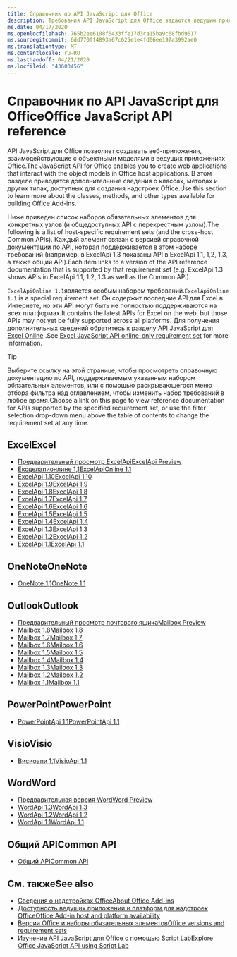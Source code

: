 ```yaml
---
title: Справочник по API JavaScript для Office
description: Требования API JavaScript для Office задаются ведущим приложением.
ms.date: 04/17/2020
ms.openlocfilehash: 765b2ee6108f6433ffe17d3ca15ba9c68fbd9617
ms.sourcegitcommit: 6dd770ff4893a67c625e1e4fd06ee197a3992ae0
ms.translationtype: MT
ms.contentlocale: ru-RU
ms.lasthandoff: 04/21/2020
ms.locfileid: "43603456"
---
```

# <a name="office-javascript-api-reference"></a><span data-ttu-id="7eb3a-103">Справочник по API JavaScript для Office</span><span class="sxs-lookup"><span data-stu-id="7eb3a-103">Office JavaScript API reference</span></span>

<span data-ttu-id="7eb3a-104">API JavaScript для Office позволяет создавать веб-приложения, взаимодействующие с объектными моделями в ведущих приложениях Office.</span><span class="sxs-lookup"><span data-stu-id="7eb3a-104">The JavaScript API for Office enables you to create web applications that interact with the object models in Office host applications.</span></span> <span data-ttu-id="7eb3a-105">В этом разделе приводятся дополнительные сведения о классах, методах и других типах, доступных для создания надстроек Office.</span><span class="sxs-lookup"><span data-stu-id="7eb3a-105">Use this section to learn more about the classes, methods, and other types available for building Office Add-ins.</span></span>

<span data-ttu-id="7eb3a-106">Ниже приведен список наборов обязательных элементов для конкретных узлов (и общедоступных API с перекрестным узлом).</span><span class="sxs-lookup"><span data-stu-id="7eb3a-106">The following is a list of host-specific requirement sets (and the cross-host Common APIs).</span></span> <span data-ttu-id="7eb3a-107">Каждый элемент связан с версией справочной документации по API, которая поддерживается в этом наборе требований (например, в ExcelApi 1,3 показаны API в ExcelApi 1,1, 1,2, 1,3, а также общий API).</span><span class="sxs-lookup"><span data-stu-id="7eb3a-107">Each item links to a version of the API reference documentation that is supported by that requirement set (e.g. ExcelApi 1.3 shows APIs in ExcelApi 1.1, 1.2, 1.3 as well as the Common API).</span></span>

<span data-ttu-id="7eb3a-108">`ExcelApiOnline 1.1`является особым набором требований.</span><span class="sxs-lookup"><span data-stu-id="7eb3a-108">`ExcelApiOnline 1.1` is a special requirement set.</span></span> <span data-ttu-id="7eb3a-109">Он содержит последние API для Excel в Интернете, но эти API могут быть не полностью поддерживаются на всех платформах.</span><span class="sxs-lookup"><span data-stu-id="7eb3a-109">It contains the latest APIs for Excel on the web, but those APIs may not yet be fully supported across all platforms.</span></span> <span data-ttu-id="7eb3a-110">Для получения дополнительных сведений обратитесь к разделу [API JavaScript для Excel Online](/office/dev/add-ins/reference/requirement-sets/excel-api-online-requirement-set) .</span><span class="sxs-lookup"><span data-stu-id="7eb3a-110">See [Excel JavaScript API online-only requirement set](/office/dev/add-ins/reference/requirement-sets/excel-api-online-requirement-set) for more information.</span></span>

> [!TIP]
> <span data-ttu-id="7eb3a-111">Выберите ссылку на этой странице, чтобы просмотреть справочную документацию по API, поддерживаемым указанным набором обязательных элементов, или с помощью раскрывающегося меню отбора фильтра над оглавлением, чтобы изменить набор требований в любое время.</span><span class="sxs-lookup"><span data-stu-id="7eb3a-111">Choose a link on this page to view reference documentation for APIs supported by the specified requirement set, or use the filter selection drop-down menu above the table of contents to change the requirement set at any time.</span></span>

## <a name="excel"></a><span data-ttu-id="7eb3a-112">Excel</span><span class="sxs-lookup"><span data-stu-id="7eb3a-112">Excel</span></span>

- [<span data-ttu-id="7eb3a-113">Предварительный просмотр ExcelApi</span><span class="sxs-lookup"><span data-stu-id="7eb3a-113">ExcelApi Preview</span></span>](/javascript/api/excel?view=excel-js-preview)
- [<span data-ttu-id="7eb3a-114">Ексцелапионлине 1,1</span><span class="sxs-lookup"><span data-stu-id="7eb3a-114">ExcelApiOnline 1.1</span></span>](/javascript/api/excel?view=excel-js-online)
- [<span data-ttu-id="7eb3a-115">ExcelApi 1.10</span><span class="sxs-lookup"><span data-stu-id="7eb3a-115">ExcelApi 1.10</span></span>](/javascript/api/excel?view=excel-js-1.10)
- [<span data-ttu-id="7eb3a-116">ExcelApi 1.9</span><span class="sxs-lookup"><span data-stu-id="7eb3a-116">ExcelApi 1.9</span></span>](/javascript/api/excel?view=excel-js-1.9)
- [<span data-ttu-id="7eb3a-117">ExcelApi 1.8</span><span class="sxs-lookup"><span data-stu-id="7eb3a-117">ExcelApi 1.8</span></span>](/javascript/api/excel?view=excel-js-1.8)
- [<span data-ttu-id="7eb3a-118">ExcelApi 1.7</span><span class="sxs-lookup"><span data-stu-id="7eb3a-118">ExcelApi 1.7</span></span>](/javascript/api/excel?view=excel-js-1.7)
- [<span data-ttu-id="7eb3a-119">ExcelApi 1.6</span><span class="sxs-lookup"><span data-stu-id="7eb3a-119">ExcelApi 1.6</span></span>](/javascript/api/excel?view=excel-js-1.6)
- [<span data-ttu-id="7eb3a-120">ExcelApi 1.5</span><span class="sxs-lookup"><span data-stu-id="7eb3a-120">ExcelApi 1.5</span></span>](/javascript/api/excel?view=excel-js-1.5)
- [<span data-ttu-id="7eb3a-121">ExcelApi 1.4</span><span class="sxs-lookup"><span data-stu-id="7eb3a-121">ExcelApi 1.4</span></span>](/javascript/api/excel?view=excel-js-1.4)
- [<span data-ttu-id="7eb3a-122">ExcelApi 1.3</span><span class="sxs-lookup"><span data-stu-id="7eb3a-122">ExcelApi 1.3</span></span>](/javascript/api/excel?view=excel-js-1.3)
- [<span data-ttu-id="7eb3a-123">ExcelApi 1.2</span><span class="sxs-lookup"><span data-stu-id="7eb3a-123">ExcelApi 1.2</span></span>](/javascript/api/excel?view=excel-js-1.2)
- [<span data-ttu-id="7eb3a-124">ExcelApi 1.1</span><span class="sxs-lookup"><span data-stu-id="7eb3a-124">ExcelApi 1.1</span></span>](/javascript/api/excel?view=excel-js-1.1)

## <a name="onenote"></a><span data-ttu-id="7eb3a-125">OneNote</span><span class="sxs-lookup"><span data-stu-id="7eb3a-125">OneNote</span></span>

- [<span data-ttu-id="7eb3a-126">OneNote 1,1</span><span class="sxs-lookup"><span data-stu-id="7eb3a-126">OneNote 1.1</span></span>](/javascript/api/onenote?view=onenote-js-1.1)

## <a name="outlook"></a><span data-ttu-id="7eb3a-127">Outlook</span><span class="sxs-lookup"><span data-stu-id="7eb3a-127">Outlook</span></span>

- [<span data-ttu-id="7eb3a-128">Предварительный просмотр почтового ящика</span><span class="sxs-lookup"><span data-stu-id="7eb3a-128">Mailbox Preview</span></span>](/javascript/api/outlook?view=outlook-js-preview)
- [<span data-ttu-id="7eb3a-129">Mailbox 1.8</span><span class="sxs-lookup"><span data-stu-id="7eb3a-129">Mailbox 1.8</span></span>](/javascript/api/outlook?view=outlook-js-1.8)
- [<span data-ttu-id="7eb3a-130">Mailbox 1.7</span><span class="sxs-lookup"><span data-stu-id="7eb3a-130">Mailbox 1.7</span></span>](/javascript/api/outlook?view=outlook-js-1.7)
- [<span data-ttu-id="7eb3a-131">Mailbox 1.6</span><span class="sxs-lookup"><span data-stu-id="7eb3a-131">Mailbox 1.6</span></span>](/javascript/api/outlook?view=outlook-js-1.6)
- [<span data-ttu-id="7eb3a-132">Mailbox 1.5</span><span class="sxs-lookup"><span data-stu-id="7eb3a-132">Mailbox 1.5</span></span>](/javascript/api/outlook?view=outlook-js-1.5)
- [<span data-ttu-id="7eb3a-133">Mailbox 1.4</span><span class="sxs-lookup"><span data-stu-id="7eb3a-133">Mailbox 1.4</span></span>](/javascript/api/outlook?view=outlook-js-1.4)
- [<span data-ttu-id="7eb3a-134">Mailbox 1.3</span><span class="sxs-lookup"><span data-stu-id="7eb3a-134">Mailbox 1.3</span></span>](/javascript/api/outlook?view=outlook-js-1.3)
- [<span data-ttu-id="7eb3a-135">Mailbox 1.2</span><span class="sxs-lookup"><span data-stu-id="7eb3a-135">Mailbox 1.2</span></span>](/javascript/api/outlook?view=outlook-js-1.2)
- [<span data-ttu-id="7eb3a-136">Mailbox 1.1</span><span class="sxs-lookup"><span data-stu-id="7eb3a-136">Mailbox 1.1</span></span>](/javascript/api/outlook?view=outlook-js-1.1)

## <a name="powerpoint"></a><span data-ttu-id="7eb3a-137">PowerPoint</span><span class="sxs-lookup"><span data-stu-id="7eb3a-137">PowerPoint</span></span>

- [<span data-ttu-id="7eb3a-138">PowerPointApi 1.1</span><span class="sxs-lookup"><span data-stu-id="7eb3a-138">PowerPointApi 1.1</span></span>](/javascript/api/powerpoint?view=powerpoint-js-1.1)

## <a name="visio"></a><span data-ttu-id="7eb3a-139">Visio</span><span class="sxs-lookup"><span data-stu-id="7eb3a-139">Visio</span></span>

- [<span data-ttu-id="7eb3a-140">Висиоапи 1,1</span><span class="sxs-lookup"><span data-stu-id="7eb3a-140">VisioApi 1.1</span></span>](/javascript/api/visio?view=visio-js-1.1)

## <a name="word"></a><span data-ttu-id="7eb3a-141">Word</span><span class="sxs-lookup"><span data-stu-id="7eb3a-141">Word</span></span>

- [<span data-ttu-id="7eb3a-142">Предварительная версия Word</span><span class="sxs-lookup"><span data-stu-id="7eb3a-142">Word Preview</span></span>](/javascript/api/word?view=word-js-preview)
- [<span data-ttu-id="7eb3a-143">WordApi 1.3</span><span class="sxs-lookup"><span data-stu-id="7eb3a-143">WordApi 1.3</span></span>](/javascript/api/word?view=word-js-1.3)
- [<span data-ttu-id="7eb3a-144">WordApi 1.2</span><span class="sxs-lookup"><span data-stu-id="7eb3a-144">WordApi 1.2</span></span>](/javascript/api/word?view=word-js-1.2)
- [<span data-ttu-id="7eb3a-145">WordApi 1.1</span><span class="sxs-lookup"><span data-stu-id="7eb3a-145">WordApi 1.1</span></span>](/javascript/api/word?view=word-js-1.1)

## <a name="common-api"></a><span data-ttu-id="7eb3a-146">Общий API</span><span class="sxs-lookup"><span data-stu-id="7eb3a-146">Common API</span></span>

- [<span data-ttu-id="7eb3a-147">Общий API</span><span class="sxs-lookup"><span data-stu-id="7eb3a-147">Common API</span></span>](/javascript/api/office?view=common-js)

## <a name="see-also"></a><span data-ttu-id="7eb3a-148">См. также</span><span class="sxs-lookup"><span data-stu-id="7eb3a-148">See also</span></span>

- [<span data-ttu-id="7eb3a-149">Сведения о надстройках Office</span><span class="sxs-lookup"><span data-stu-id="7eb3a-149">About Office Add-ins</span></span>](/office/dev/add-ins/overview)
- [<span data-ttu-id="7eb3a-150">Доступность ведущих приложений и платформ для надстроек Office</span><span class="sxs-lookup"><span data-stu-id="7eb3a-150">Office Add-in host and platform availability</span></span>](/office/dev/add-ins/overview/office-add-in-availability)
- [<span data-ttu-id="7eb3a-151">Версии Office и наборы обязательных элементов</span><span class="sxs-lookup"><span data-stu-id="7eb3a-151">Office versions and requirement sets</span></span>](/office/dev/add-ins/develop/office-versions-and-requirement-sets)
- [<span data-ttu-id="7eb3a-152">Изучение API JavaScript для Office с помощью Script Lab</span><span class="sxs-lookup"><span data-stu-id="7eb3a-152">Explore Office JavaScript API using Script Lab</span></span>](/office/dev/add-ins/overview/explore-with-script-lab)

